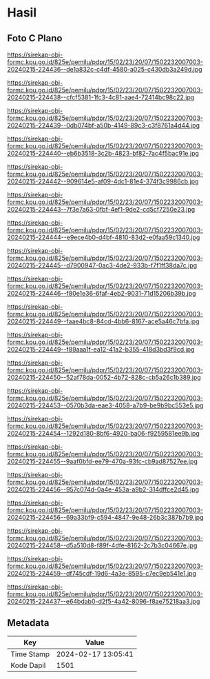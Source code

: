 # Hasil

## Foto C Plano

https://sirekap-obj-formc.kpu.go.id/825e/pemilu/pdpr/15/02/23/20/07/1502232007003-20240215-224436--de1a832c-c4df-4580-a025-c430db3a249d.jpg

https://sirekap-obj-formc.kpu.go.id/825e/pemilu/pdpr/15/02/23/20/07/1502232007003-20240215-224438--cfcf5381-1fc3-4c81-aae4-72414bc98c22.jpg

https://sirekap-obj-formc.kpu.go.id/825e/pemilu/pdpr/15/02/23/20/07/1502232007003-20240215-224439--0db074bf-a50b-4149-89c3-c3f8761a4d44.jpg

https://sirekap-obj-formc.kpu.go.id/825e/pemilu/pdpr/15/02/23/20/07/1502232007003-20240215-224440--eb6b3518-3c2b-4823-bf82-7ac4f5bac91e.jpg

https://sirekap-obj-formc.kpu.go.id/825e/pemilu/pdpr/15/02/23/20/07/1502232007003-20240215-224442--909614e5-af09-4dc1-81e4-374f3c9986cb.jpg

https://sirekap-obj-formc.kpu.go.id/825e/pemilu/pdpr/15/02/23/20/07/1502232007003-20240215-224443--7f3e7a63-0fbf-4ef1-9de2-cd5cf7250e23.jpg

https://sirekap-obj-formc.kpu.go.id/825e/pemilu/pdpr/15/02/23/20/07/1502232007003-20240215-224444--e9ece4b0-d4bf-4810-83d2-e0faa59c1340.jpg

https://sirekap-obj-formc.kpu.go.id/825e/pemilu/pdpr/15/02/23/20/07/1502232007003-20240215-224445--d7900947-0ac3-4de2-933b-f7f1ff38da7c.jpg

https://sirekap-obj-formc.kpu.go.id/825e/pemilu/pdpr/15/02/23/20/07/1502232007003-20240215-224446--f80e1e36-6faf-4eb2-9031-71d15206b39b.jpg

https://sirekap-obj-formc.kpu.go.id/825e/pemilu/pdpr/15/02/23/20/07/1502232007003-20240215-224449--faae4bc8-84cd-4bb6-8167-ace5a46c7bfa.jpg

https://sirekap-obj-formc.kpu.go.id/825e/pemilu/pdpr/15/02/23/20/07/1502232007003-20240215-224449--f89aaa1f-ea12-41a2-b355-418d3bd3f9cd.jpg

https://sirekap-obj-formc.kpu.go.id/825e/pemilu/pdpr/15/02/23/20/07/1502232007003-20240215-224450--52af78da-0052-4b72-828c-cb5a26c1b389.jpg

https://sirekap-obj-formc.kpu.go.id/825e/pemilu/pdpr/15/02/23/20/07/1502232007003-20240215-224453--0570b3da-eae3-4058-a7b9-be9b9bc553e5.jpg

https://sirekap-obj-formc.kpu.go.id/825e/pemilu/pdpr/15/02/23/20/07/1502232007003-20240215-224454--1292d180-8bf6-4920-ba06-f9259581ee9b.jpg

https://sirekap-obj-formc.kpu.go.id/825e/pemilu/pdpr/15/02/23/20/07/1502232007003-20240215-224455--9aaf0bfd-ee79-470a-93fc-cb9ad87527ee.jpg

https://sirekap-obj-formc.kpu.go.id/825e/pemilu/pdpr/15/02/23/20/07/1502232007003-20240215-224456--957c074d-0a4e-453a-a9b2-314dffce2d45.jpg

https://sirekap-obj-formc.kpu.go.id/825e/pemilu/pdpr/15/02/23/20/07/1502232007003-20240215-224456--69a33bf9-c594-4847-9e48-26b3c387b7b9.jpg

https://sirekap-obj-formc.kpu.go.id/825e/pemilu/pdpr/15/02/23/20/07/1502232007003-20240215-224458--d5a510d8-f89f-4dfe-8162-2c7b3c04667e.jpg

https://sirekap-obj-formc.kpu.go.id/825e/pemilu/pdpr/15/02/23/20/07/1502232007003-20240215-224459--df745cdf-19d6-4a3e-8595-c7ec9eb541e1.jpg

https://sirekap-obj-formc.kpu.go.id/825e/pemilu/pdpr/15/02/23/20/07/1502232007003-20240215-224437--e64bdab0-d2f5-4a42-8096-f8ae75218aa3.jpg


## Metadata

| Key        | Value               |
| ---------- | ------------------- |
| Time Stamp | 2024-02-17 13:05:41 |
| Kode Dapil | 1501                |



